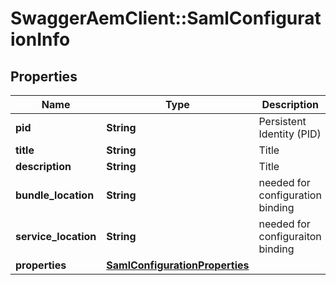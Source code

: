 # SwaggerAemClient::SamlConfigurationInfo

## Properties
Name | Type | Description | Notes
------------ | ------------- | ------------- | -------------
**pid** | **String** | Persistent Identity (PID) | [optional] 
**title** | **String** | Title | [optional] 
**description** | **String** | Title | [optional] 
**bundle_location** | **String** | needed for configuration binding | [optional] 
**service_location** | **String** | needed for configuraiton binding | [optional] 
**properties** | [**SamlConfigurationProperties**](SamlConfigurationProperties.md) |  | [optional] 


